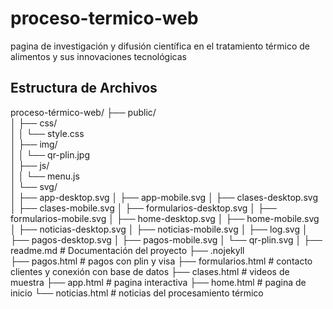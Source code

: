# proceso-termico-web
pagina  de investigación y difusión científica en el tratamiento térmico de alimentos y sus innovaciones tecnológicas
## Estructura de Archivos

proceso-térmico-web/
├── public/                     
│       ├── css/            
│       │      └── style.css            
│       ├── img/            
│       │      └── qr-plin.jpg           
│       ├── js/            
│       │      └── menu.js           
│       └── svg/             
│              ├──  app-desktop.svg
│              ├── app-mobile.svg
│              ├── clases-desktop.svg
│              ├── clases-mobile.svg
│              ├── formularios-desktop.svg
│              ├── formularios-mobile.svg
│              ├── home-desktop.svg
│              ├── home-mobile.svg
│              ├── noticias-desktop.svg
│              ├── noticias-mobile.svg
│              ├── log.svg
│              ├── pagos-desktop.svg
│              ├── pagos-mobile.svg
│              └── qr-plin.svg
│ 
├── readme.md                       # Documentación del proyecto
├── .nojekyll                      
├── pagos.html                  # pagos con plin y visa
├── formularios.html                  # contacto clientes y conexión con base de datos
├── clases.html                # videos de muestra
├── app.html                # pagina interactiva
├── home.html                # pagina de inicio
└── noticias.html                   # noticias del procesamiento térmico